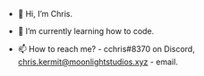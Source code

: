 - 👋 Hi, I’m Chris.
<!-- - 👀 I’m interested in *tba*. -->
- 🌱 I’m currently learning how to code.
<!-- - 💞️ I’m looking to collaborate on to be honest, nothing now. -->
- 📫 How to reach me? - cchris#8370 on Discord, chris.kermit@moonlightstudios.xyz - email.

<!---
chriskermit/chriskermit is a ✨ special ✨ repository because its `README.md` (this file) appears on your GitHub profile.
You can click the Preview link to take a look at your changes.
--->
